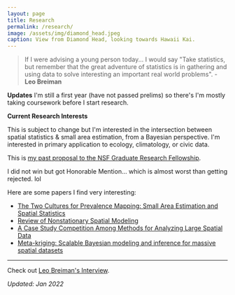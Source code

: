 ```yaml
---
layout: page
title: Research
permalink: /research/
image: /assets/img/diamond_head.jpeg
caption: View from Diamond Head, looking towards Hawaii Kai.
---
```



> If I were advising a young person today... I would say "Take statistics, but remember that the great adventure of statistics is in gathering and using data to solve interesting an important real world problems".  - **Leo Breiman**


**Updates**
I'm still a first year (have not passed prelims) so there's I'm mostly taking coursework before I start research.


**Current Research Interests**

This is subject to change but I'm interested in the intersection between spatial statistics & small area estimation, from a Bayesian perspective. I'm interested in primary application to ecology, climatology, or civic data.

This is [my past proposal to the NSF Graduate Research Fellowship](https://drive.google.com/file/d/1xpw5oFMn0PoQASQzgQi3S8hd_bE1fk63/view?usp=sharing).

I did not win but got Honorable Mention... which is almost worst than getting rejected. lol

Here are some papers I find very interesting:
* [The Two Cultures for Prevalence Mapping: Small Area Estimation and Spatial Statistics](https://arxiv.org/pdf/2110.09576.pdf)
* [Review of Nonstationary Spatial Modeling](https://arxiv.org/abs/1610.02447)
* [A Case Study Competition Among Methods for Analyzing Large Spatial Data](https://link.springer.com/article/10.1007/s13253-018-00348-w)
* [Meta-kriging: Scalable Bayesian modeling and inference for massive spatial datasets](https://www.tandfonline.com/doi/full/10.1080/00401706.2018.1437474)



***
Check out [Leo Breiman's Interview](https://projecteuclid.org/download/pdf_1/euclid.ss/1009213290).

*Updated: Jan 2022*
